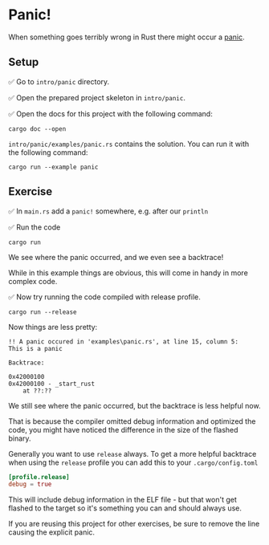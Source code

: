 # Panic!

When something goes terribly wrong in Rust there might occur a [panic].


## Setup

✅ Go to `intro/panic` directory.

✅ Open the prepared project skeleton in `intro/panic`.

✅ Open the docs for this project with the following command:

```
cargo doc --open
```

`intro/panic/examples/panic.rs` contains the solution. You can run it with the following command:

```shell
cargo run --example panic
```

## Exercise

✅ In `main.rs` add a `panic!` somewhere, e.g. after our `println`

✅ Run the code

```shell
cargo run
```

We see where the panic occurred, and we even see a backtrace!

While in this example things are obvious, this will come in handy in more complex code.

✅ Now try running the code compiled with release profile.

```shell
cargo run --release
```

Now things are less pretty:
```text
!! A panic occured in 'examples\panic.rs', at line 15, column 5:
This is a panic

Backtrace:

0x42000100
0x42000100 - _start_rust
    at ??:??
```

We still see where the panic occurred, but the backtrace is less helpful now.

That is because the compiler omitted debug information and optimized the code,
you might have noticed the difference in the size of the flashed binary.

Generally you want to use `release` always. To get a more helpful backtrace when using the `release` profile you can add this to your `.cargo/config.toml`

```toml
[profile.release]
debug = true
```

This will include debug information in the ELF file - but that won't get flashed to the target so it's something you can and should always use.

If you are reusing this project for other exercises, be sure to remove the line causing the explicit panic.

[panic]: https://doc.rust-lang.org/book/ch09-01-unrecoverable-errors-with-panic.html
